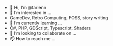 - 👋 Hi, I’m @tarienn
- 👀 I’m interested in ...
- GameDev, Retro Computing, FOSS, story writing
- 🌱 I’m currently learning ...
- C#, PHP, GDScript, Typescript, Shaders
- 💞️ I’m looking to collaborate on ...
- 📫 How to reach me ...

<!---
tarienn/tarienn is a ✨ special ✨ repository because its `README.md` (this file) appears on your GitHub profile.
You can click the Preview link to take a look at your changes.
--->
